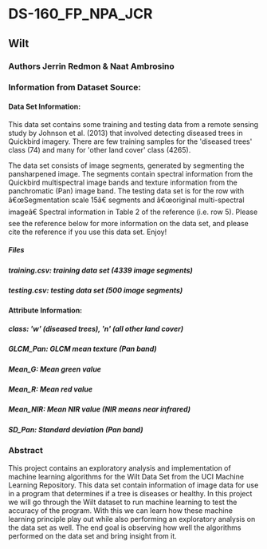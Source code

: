 # DS-160_FP_NPA_JCR
## Wilt 
### Authors Jerrin Redmon & Naat Ambrosino

### Information from Dataset Source:
#### Data Set Information:
This data set contains some training and testing data from a remote sensing study by Johnson et al. (2013) that involved detecting diseased trees in Quickbird imagery. There are few training samples for the 'diseased trees' class (74) and many for 'other land cover' class (4265).

The data set consists of image segments, generated by segmenting the pansharpened image. The segments contain spectral information from the Quickbird multispectral image bands and texture information from the panchromatic (Pan) image band. The testing data set is for the row with â€œSegmentation scale 15â€ segments and â€œoriginal multi-spectral imageâ€ Spectral information in Table 2 of the reference (i.e. row 5). Please see the reference below for more information on the data set, and please cite the reference if you use this data set. Enjoy!

##### Files
##### training.csv: training data set (4339 image segments)
##### testing.csv: testing data set (500 image segments)


#### Attribute Information:

##### class: 'w' (diseased trees), 'n' (all other land cover)
##### GLCM_Pan: GLCM mean texture (Pan band)
##### Mean_G: Mean green value
##### Mean_R: Mean red value
##### Mean_NIR: Mean NIR value (NIR means near infrared)
##### SD_Pan: Standard deviation (Pan band)

### Abstract
This project contains an exploratory analysis and implementation of machine learning algorithms for the Wilt Data Set from the UCI Machine Learning Repository. This data set contain information of image data for use in a program that determines if a tree is diseases or healthy. In this project we will go through the Wilt dataset to run machine learning to test the accuracy of the program. With this we can learn how these machine learning principle play out while also performing an exploratory analysis on the data set as well. The end goal is observing how well the algorithms performed on the data set and bring insight from it.
